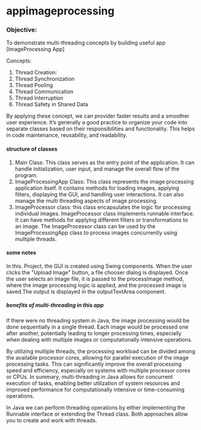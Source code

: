 # appimageprocessing
### Objective:
To demonstrate multi-threading concepts by building useful app [ImageProcessing App]

Concepts:
1. Thread Creation:
2. Thread Synchronization
3. Thread Pooling
4. Thread Communication
5. Thread Interruption
6. Thread Safety in Shared Data

By applying these concept, we can provider faster results and a smoother user experience.
It’s generally a good practice to organize your code into separate classes based on their responsibilities and functionality. This helps in code maintenance, reusability, and readability. 

#### structure of classes

1. Main Class: This class serves as the entry point of the application. It can handle initialization, user input, and manage the overall flow of the program.
2. ImageProcessingApp Class: This class represents the image processing application itself. It contains methods for loading images, applying filters, displaying the GUI, and handling user interactions. It can also manage the multi threading aspects of image processing.
3. ImageProcessor class: this class encapsulates the logic for processing individual images. ImageProcessor class implements runnable interface.  It can have methods for applying different filters or transformations to an image. The ImageProcessor class can be used by the ImageProcessingApp class to process images concurrently using multiple threads.

#### some notes
In this. Project, the GUI is created using Swing components.
When the user clicks the "Upload Image" button, a file chooser dialog is displayed. Once the user selects an image file, it is passed to the processImage method, where the image processing logic is applied, and the processed image is saved.The output is displayed in the outputTextArea component.

##### benefits of multi-threading in this app
If there were no threading system in Java, the image processing would be done sequentially in a single thread. Each image would be processed one after another, potentially leading to longer processing times, especially when dealing with multiple images or computationally intensive operations.

By utilizing multiple threads, the processing workload can be divided among the available processor cores, allowing for parallel execution of the image processing tasks. This can significantly improve the overall processing speed and efficiency, especially on systems with multiple processor cores or CPUs.
In summary, multi-threading in Java allows for concurrent execution of tasks, enabling better utilization of system resources and improved performance for computationally intensive or time-consuming operations.

In Java we can perform threading operations by either implementing the Runnable interface or extending the Thread class. Both approaches allow you to create and work with threads.


